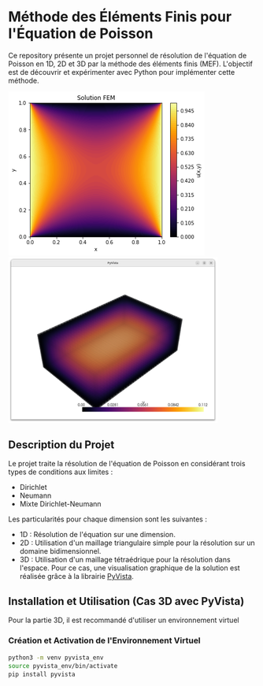 # Méthode des Éléments Finis pour l'Équation de Poisson

Ce repository présente un projet personnel de résolution de l'équation de Poisson en 1D, 2D et 3D par la méthode des éléments finis (MEF). L'objectif est de découvrir et expérimenter avec Python pour implémenter cette méthode.

![texte](Images/image.png)
<img src="Images/Poisson3D.png" alt="Description" style="width: 425px;">


## Description du Projet

Le projet traite la résolution de l'équation de Poisson en considérant trois types de conditions aux limites :  
- Dirichlet  
- Neumann  
- Mixte Dirichlet-Neumann  

Les particularités pour chaque dimension sont les suivantes :  
- 1D : Résolution de l'équation sur une dimension.  
- 2D : Utilisation d'un maillage triangulaire simple pour la résolution sur un domaine bidimensionnel.  
- 3D : Utilisation d'un maillage tétraédrique pour la résolution dans l'espace. Pour ce cas, une visualisation graphique de la solution est réalisée grâce à la librairie [PyVista](https://docs.pyvista.org/).  

## Installation et Utilisation (Cas 3D avec PyVista)

Pour la partie 3D, il est recommandé d'utiliser un environnement virtuel
### Création et Activation de l'Environnement Virtuel

```bash
python3 -m venv pyvista_env
source pyvista_env/bin/activate
pip install pyvista
```